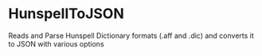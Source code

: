 HunspellToJSON
==============

Reads and Parse Hunspell Dictionary formats (.aff and .dic) and converts it to JSON with various options
